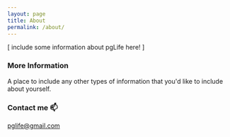 ```yaml
---
layout: page
title: About
permalink: /about/
---
```


[ include some information about pgLife here! ]

### More Information

A place to include any other types of information that you'd like to include about yourself.

### Contact me :mailbox:

[pglife@gmail.com](mailto:pglife@gmail.com)
